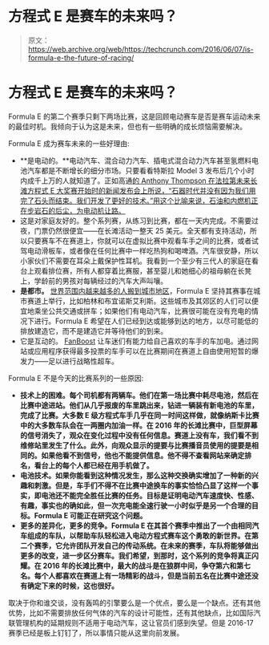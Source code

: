 # 方程式 E 是赛车的未来吗？

> 原文：<https://web.archive.org/web/https://techcrunch.com/2016/06/07/is-formula-e-the-future-of-racing/>

# 方程式 E 是赛车的未来吗？

Formula E 的第二个赛季只剩下两场比赛，这是回顾电动赛车是否是赛车运动未来的最佳时机。我倾向于认为这是未来，但也有一些明确的成长烦恼需要解决。

Formula E 成为赛车未来的一些好理由:

*   **是电动的。**电动汽车、混合动力汽车、插电式混合动力汽车甚至氢燃料电池汽车都是不断增长的细分市场。只要看看特斯拉 Model 3 发布后几个小时内成千上万的人就知道了。正如高通[的 Anthony Thompson 在法拉第未来长滩方程式 E 大奖赛开始时的新闻发布会上所说，“石器时代并没有因为我们用完了石头而结束。我们开发了更好的技术。”用这个比喻来说，石油和内燃机正在步岩石的后尘，为电动机让路。](https://web.archive.org/web/20221006080530/https://beta.techcrunch.com/2015/07/22/qualcomm-slips-modestly-on-fq3-profit-beat-cost-reduction-plan-and-weak-guidance/)
*   这是对家庭友好的。整个系列赛，从练习到比赛，都在一天内完成。不需要过夜，门票仍然很便宜——在长滩活动一整天 25 美元。全天都有支持活动，所以只要赛车不在赛道上，你就可以在虚拟比赛中观看车手之间的比赛，或者试驾电动滑板车，或者像在任何比赛中一样吃热狗和喝啤酒。汽车很安静，所以小家伙们不需要在耳朵上戴保护性耳机。我看到一个至少有三代人的家庭在看台上观看排位赛，所有人都穿着比赛服，甚至婴儿和她细心的祖母躺在长凳上，学龄前的男孩对每辆经过的汽车大声叫嚷。
*   **是都市。** [世界范围内越来越多的人搬到城市地区](https://web.archive.org/web/20221006080530/http://theconversation.com/the-worlds-urban-population-is-growing-so-how-can-cities-plan-for-migrants-49931)，Formula E 坚持其赛事在城市赛道上举行，比如柏林和布宜诺斯艾利斯。这些城市及其郊区的人们可以便宜地乘坐公共交通或拼车；如果他们有电动汽车，比赛很可能在没有充电的情况下进行。Formula E 希望在人们已经到达或能够到达的地方，以尽可能低的排放建造它，而不是建造它并等待他们的到来。
*   它是互动的。 [FanBoost](https://web.archive.org/web/20221006080530/http://fanboost.fiaformulae.com/) 让车迷们有能力给自己喜欢的车手的车加电。通过网站或应用程序获得最多投票的车手可以在比赛期间在赛道上自由使用短暂的爆发力——足以进行战略性超车。

Formula E 不是今天的比赛系列的一些原因:

*   **技术上的困难。每个司机都有两辆车。他们在第一场比赛中耗尽电池，然后在比赛中途进站。他们从几乎报废的车里跳出来，钻进一辆装有新电池的车里，完成了比赛。大多数 E 级方程式车手几乎在同一时间这样做，就像纳斯卡比赛中的大多数车队会在一两圈内加油一样。在 2016 年的长滩比赛中，巨型屏幕的信号消失了，观众在变化过程中没有任何信息。赛道上没有车，我们看不到维修站里发生了什么。此外，向观众显示的提要与比赛播音员使用的提要是相同的。如果他看不到信号，他也不能提供信息。他不得不查看网站来确定排名，看台上的每个人都已经在用手机做了。**
*   **电池技术。如果你能看到这种情况发生，那么这种交换确实增加了一种新的兴趣和刺激。但是，车手们不得不在比赛中途换车的事实恰恰凸显了这样一个事实，即电池还不能完全胜任比赛的任务。目标是证明电动汽车速度快、性感、有趣，事实也的确如此，但一次充电能全速行驶一小时似乎是另一个合理的目标。Formula E 可能正在研究这个问题。**
*   **更多的差异化，更多的竞争。Formula E 在其首个赛季中推出了一个由相同汽车组成的车队，以帮助车队轻松进入电动方程式赛车这个勇敢的新世界。在第二个赛季，它允许团队开发自己的传动系统。在未来的赛季，车队将能够做出更多的改变，进一步区分赛车。我们希望，到那时，这个系列的竞争将真正闪耀。在 2016 年的长滩比赛中，最大的战斗是在狼群中间，争夺第六和第七名。每个人都喜欢在赛道上有一场精彩的战斗，但是当前五名在比赛中途还没有确定下来的时候，这也很好。**

取决于你和谁交谈，没有轰鸣的引擎要么是一个优点，要么是一个缺点。还有其他优势，比如不需要排放任何气体的汽车的设计可能性，还有其他缺点，比如国际汽联管理机构的延期规则不适用于电动汽车，这让官员们感到失望。但是 2016-17 赛季已经是板上钉钉了，所以事情只能从这里向前发展。